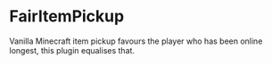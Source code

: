 # FairItemPickup
Vanilla Minecraft item pickup favours the player who has been online longest, this plugin equalises that.
